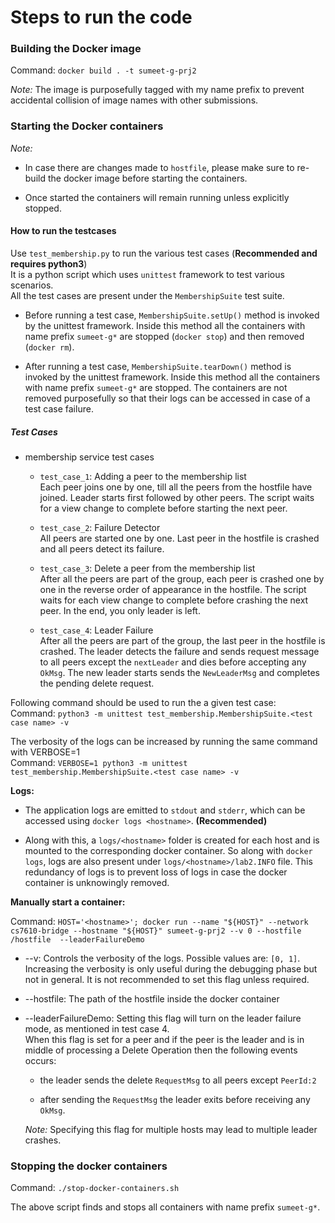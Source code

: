 # Steps to run the code

### Building the Docker image
Command: `docker build . -t sumeet-g-prj2`

*Note:* The image is purposefully tagged with my name prefix to prevent accidental collision of image names with other
submissions.

### Starting the Docker containers
*Note:*
- In case there are changes made to `hostfile`, please make sure to re-build the docker image before
starting the containers.

- Once started the containers will remain running unless explicitly stopped.


#### How to run the testcases
Use `test_membership.py` to run the various test cases (**Recommended and requires python3**) <br/>
It is a python script which uses `unittest` framework to test various scenarios. <br/>
All the test cases are present under the `MembershipSuite` test suite.

- Before running a test case, `MembershipSuite.setUp()` method is invoked by the unittest framework.
Inside this method all the containers with name prefix `sumeet-g*` are stopped (`docker stop`) and then removed
(`docker rm`).

- After running a test case, `MembershipSuite.tearDown()` method is invoked by the unittest framework.
Inside this method all the containers with name prefix `sumeet-g*` are stopped. The containers are not removed
purposefully so that their logs can be accessed in case of a test case failure.

##### Test Cases
- membership service test cases
    - `test_case_1`: Adding a peer to the membership list<br/>
    Each peer joins one by one, till all the peers from the hostfile have joined.
    Leader starts first followed by other peers. The script waits for a view change to complete before starting
    the next peer.

    - `test_case_2`: Failure Detector <br/>
    All peers are started one by one. Last peer in the hostfile is crashed and all peers detect its failure.

    - `test_case_3`: Delete a peer from the membership list <br/>
    After all the peers are part of the group, each peer is crashed one by one in the reverse
    order of appearance in the hostfile. The script waits for each view change to complete before crashing
    the next peer. In the end, you only leader is left.

    - `test_case_4`: Leader Failure <br/>
    After all the peers are part of the group, the last peer in the hostfile is crashed. The leader
    detects the failure and sends request message to all peers except the `nextLeader` and dies before accepting any
    `OkMsg`. The new leader starts sends the `NewLeaderMsg` and completes the pending delete request.

Following command should be used to run the a given test case: <br/>
Command: `python3 -m unittest test_membership.MembershipSuite.<test case name> -v` <br/>

The verbosity of the logs can be increased by running the same command with VERBOSE=1 <br/>
Command: `VERBOSE=1 python3 -m unittest test_membership.MembershipSuite.<test case name> -v` <br/>

**Logs:**
- The application logs are emitted to `stdout` and `stderr`, which can be accessed using `docker logs <hostname>`.
**(Recommended)**

- Along with this, a `logs/<hostname>` folder is created for each host and is mounted to the corresponding docker container.
So along with `docker logs`, logs are also present under `logs/<hostname>/lab2.INFO` file.
This redundancy of logs is to prevent loss of logs in case the docker container is unknowingly removed.

**Manually start a container:**

Command: `HOST='<hostname>'; docker run --name "${HOST}" --network cs7610-bridge --hostname "${HOST}" sumeet-g-prj2 --v 0 --hostfile /hostfile  --leaderFailureDemo`
- --v: Controls the verbosity of the logs. Possible values are: `[0, 1]`.
Increasing the verbosity is only useful during the debugging phase but not in general.
It is not recommended to set this flag unless required.

- --hostfile: The path of the hostfile inside the docker container

- --leaderFailureDemo: Setting this flag will turn on the leader failure mode, as mentioned in test case 4.<br/>
When this flag is set for a peer and if the peer is the leader and is in middle of processing a Delete Operation then the
following events occurs:

    - the leader sends the delete `RequestMsg` to all peers except `PeerId:2`

    - after sending the `RequestMsg` the leader exits before receiving any `OkMsg`.

    *Note:* Specifying this flag for multiple hosts may lead to multiple leader crashes.

### Stopping the docker containers
Command: `./stop-docker-containers.sh`

The above script finds and stops all containers with name prefix `sumeet-g*`.